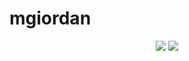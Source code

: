 # mgiordan

<p align="center">
  <img src="https://badge42.herokuapp.com/api/stats/mgiordan">
  <img src="https://badge42.herokuapp.com/api/stats/mgiordan?cursus=C%20Piscine">
</p>

